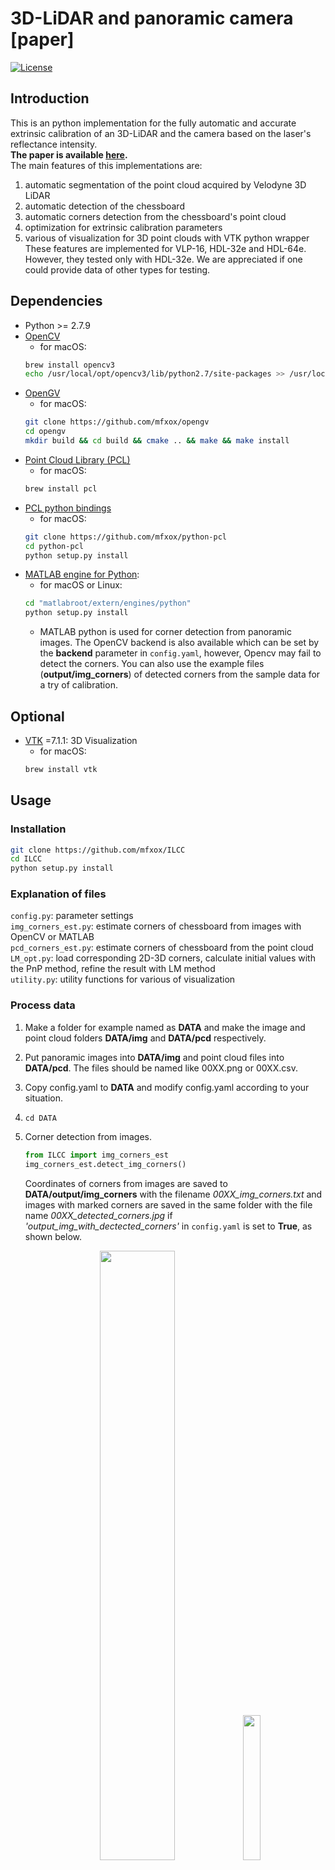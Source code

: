 # 3D-LiDAR and panoramic camera  [paper]
<!-- based on reflectance intensity of the laser -->

[![License](https://img.shields.io/badge/license-BSD-blue.svg)](LICENSE) 
## Introduction

<!-- [[paper]](http://www.mdpi.com/journal/remotesensing)-->
This is an python implementation for the fully automatic and accurate extrinsic calibration of an 3D-LiDAR and the camera based on the laser's reflectance intensity. <br>
__The paper is available [here](http://www.mdpi.com/2072-4292/9/8/851/htm).__<br>
The main features of this implementations are:<br>
1. automatic segmentation of the point cloud acquired by Velodyne 3D LiDAR 
1. automatic detection of the chessboard 
1. automatic corners detection from the chessboard's point cloud
1. optimization for extrinsic calibration parameters
1. various of visualization for 3D point clouds with VTK python wrapper<br>
These features are implemented for VLP-16, HDL-32e and HDL-64e. However, they tested only with HDL-32e. We are appreciated if one could provide data of other types for testing.

## Dependencies
* Python >= 2.7.9
* [OpenCV](http://opencv.org/)
    - for macOS:<br> 
    ```sh
    brew install opencv3
    echo /usr/local/opt/opencv3/lib/python2.7/site-packages >> /usr/local/lib/python2.7/site-packages/opencv3.pth
    ```
* [OpenGV](https://laurentkneip.github.io/opengv/page_installation.html)
    - for macOS:<br> 
    ```sh
    git clone https://github.com/mfxox/opengv
    cd opengv
    mkdir build && cd build && cmake .. && make && make install
    ```
* [Point Cloud Library (PCL)](http://pointclouds.org/)
    - for macOS:<br> 
    ```sh
    brew install pcl
    ```
* [PCL python bindings](<https://github.com/mfxox/python-pcl>)
    - for macOS:<br> 
    ```sh
    git clone https://github.com/mfxox/python-pcl
    cd python-pcl
    python setup.py install
    ```
* [MATLAB engine for Python](https://www.mathworks.com/help/matlab/matlab_external/install-the-matlab-engine-for-python.html): 
    - for macOS or Linux:<br> 
    ```sh
    cd "matlabroot/extern/engines/python"
    python setup.py install
    ```
    - MATLAB python is used for corner detection from panoramic images. The OpenCV backend is also available which can be set by the __backend__ parameter in ```config.yaml```, however, Opencv may fail to detect the corners. You can also use the example files (__output/img_corners__) of detected corners from the sample data for a try of calibration.
<!-- * Other python packages: pip install -r [requirements.txt](requirements.txt) -->


## Optional
<!-- * [MATLAB engine for Python](https://www.mathworks.com/help/matlab/matlab_external/install-the-matlab-engine-for-python.html): Corner detection from images with MATLAB
   - for macOS or Linux:<br> 
    ```sh
    cd "matlabroot/extern/engines/python"
    python setup.py install
    ``` -->
* [VTK](https://github.com/Kitware/VTK) =7.1.1: 3D Visualization
    - for macOS:<br> 
    ```sh
    brew install vtk
    ```

## Usage
### Installation
```sh
git clone https://github.com/mfxox/ILCC
cd ILCC
python setup.py install
```


### Explanation of files
```config.py```: parameter settings <br>
 ```img_corners_est.py```: estimate corners of chessboard from images with OpenCV or MATLAB<br>
```pcd_corners_est.py```: estimate corners of chessboard from the point cloud<br>
```LM_opt.py```: load corresponding 2D-3D corners, calculate initial values with the PnP method, refine the result with LM method<br>
```utility.py```: utility functions for various of visualization


### Process data
1. Make a folder for example named as __DATA__ and make the image and point cloud folders __DATA/img__ and __DATA/pcd__ respectively. 
1. Put panoramic images into  __DATA/img__ and point cloud files into  __DATA/pcd__. The files should be named like 00XX.png or 00XX.csv.
1. Copy config.yaml to __DATA__ and modify config.yaml according to your situation.
1. ```cd DATA ```
1. Corner detection from images.<br>
    ```python
    from ILCC import img_corners_est
    img_corners_est.detect_img_corners()
    ```
    Coordinates of corners from images are saved to __DATA/output/img_corners__ with the filename *00XX_img_corners.txt* and images with marked corners are saved in the same folder with the file name *00XX_detected_corners.jpg* if _'output_img_with_dectected_corners'_ in ```config.yaml``` is set to __True__, as shown below.
    <div style="text-align: center">
    <img src="readme_files/0001_detected_corners.jpg" width = "50%" />
    <img src="readme_files/0001_detected_corners_zoom.jpg" width = "24.35%" />
    </div>
1. Corner detection from point clouds.<br>
    ```python
    from ILCC import pcd_corners_est
    pcd_corners_est.detect_pcd_corners()
    ```
    Coordinates of corners from point clouds are save to __output/pcd_seg__ with the filename *00XX_pcd_result.pkl*.  Segments of each point cloud are output to __/DATA/output/pcd_seg/00XX__.
1. Non-linear optimization for final extrinsic parameters.<br>
    ```python 
    from ILCC import LM_opt
    LM_opt.cal_ext_paras()
    ```
    The extrinsic calibration results are output in the end of the process and saved with the filename *YYYYMMDD_HHMMSS_calir_result.txt*.  Images of back-projected 3D corners with the calculated parameters are saved to __DATA/output__ if 'back_proj_corners' is set to **True**, as shown below.
    <div style="text-align: center">
    <img src="readme_files/0001_cal_backproj.jpg" width = "50%" />
    <img src="readme_files/0001_cal_backproj_zoom.jpg" width = "24.35%" />
    </div>
1. After the aforementioned process, utility module can be imported for visualizing various of results. <br>
    ```python
    from ILCC import utility
    utility.vis_back_proj(ind=1, img_style="edge", pcd_style="intens")
    utility.vis_back_proj(ind=1, img_style="orig", pcd_style="dis")
    ```
     The image (see below) with backprojected point cloud with the calculated extrinsic parameters will be showed and press "s" for saving. __img_style__ can be "edge" (edge extracted) or "orig" (original image) and __pcd_style__ can be "dis" (color by distance) or "intens" (color by intensity).
    <div style="text-align: center">
    <img src="readme_files/0001_edge_intens.jpg" width = "50%" />
    <img src="readme_files/0001_orig_dis.jpg" width = "50%" />
    </div>
    

1. For 3D visualization, [VTK](https://github.com/Kitware/VTK) >=7.0 is necessary. See the example below for how to use.


## Example
### Sample Data
The sample data and processing results of detected corners can be downloaded from [here](https://www.dropbox.com/s/m0ogerftqav0fyx/ILCC_sample_data_and_result.zip?dl=0) (181M). <br> These data are acquired with the [chessboard file](readme_files/chessboard_A0_0.75_6_8.pdf) which contains 6*8 patterns and the length of one grid is 7.5cm if it is printed by A0 size.
### Process
```sh
wget https://www.dropbox.com/s/m0ogerftqav0fyx/ILCC_sample_data_and_result.zip
unzip ILCC_sample_data_and_result.zip
cd ILCC_sample_data_and_result
```
copy ```config.yaml``` to __ILCC_sample_data_and_result__ folder.


### Visualization ([VTK](https://github.com/Kitware/VTK) >=7.0 is necessary)
* visualization of the point cloud from .csv file
```python
    from ILCC import utility
    utility.vis_csv_pcd(ind=1)
```
<div style="text-align: center">
<img src="readme_files/vis_csv.png" width = "50%" />
</div>

* visualization of the segmented results
```python
    from ILCC import utility
    utility.vis_segments(ind=1)
```
<div style="text-align: center">
<img src="readme_files/vis_seg.png" width = "50%" />
</div>

* visualization of the detected point cloud segment of the chessboard
```python
    from ILCC import utility
    utility.vis_segments_only_chessboard_color(ind=1)
```
<div style="text-align: center">
<img src="readme_files/vis_chessboard_only.png" width = "50%" />
</div>

* visualization of the detected point cloud segment of the chessboard and the estimated chessboard model
```python
    from ILCC import utility
    utility.vis_ested_pcd_corners(ind=1)
```
<div style="text-align: center">
<img src="readme_files/vis_est_marker.png" width = "50%" />
</div>

* visualization of all detected chessboards
```python
    import utility
    import numpy as np
    utility.vis_all_markers(utility.vis_all_markers(np.arange(1, 21).tolist()))
```
<div style="text-align: center">
<img src="readme_files/all_frames_side.png" width = "60%" />
<img src="readme_files/all_frames_top.png" width = "65%" />
</div>

## To do list
1. uniformity check with chi-square test for chessboard detection
1. Integration for ROS
1. <del>Add parameters for HDL-64 and VLP-16-PACK</del>(20170614)
1. Add optimization for perspective camera model

